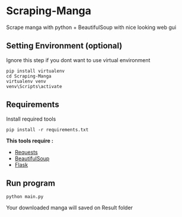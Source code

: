 # Scraping-Manga
Scrape manga with python + BeautifulSoup with nice looking web gui

## Setting Environment (optional)
Ignore this step if you dont want to use virtual environment
```
pip install virtualenv
cd Scraping-Manga
virtualenv venv
venv\Scripts\activate
```

## Requirements
Install required tools
```
pip install -r requirements.txt
```
**This tools require :**
- [Requests](https://github.com/psf/requests)
- [BeautifulSoup](https://www.crummy.com/software/BeautifulSoup)
- [Flask](https://github.com/pallets/flask)

## Run program
```
python main.py
```
Your downloaded manga will saved on Result folder
